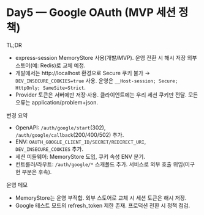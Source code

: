 # Day5 — Google OAuth (MVP 세션 정책)

TL;DR
- express-session MemoryStore 사용(개발/MVP). 운영 전환 시 해시 저장 외부 스토어(예: Redis)로 교체 예정.
- 개발에서는 http://localhost 환경으로 Secure 쿠키 불가 → `DEV_INSECURE_COOKIES=true` 사용. 운영은 `__Host-session; Secure; HttpOnly; SameSite=Strict`.
- Provider 토큰은 서버에만 저장·사용. 클라이언트에는 우리 세션 쿠키만 전달. 모든 오류는 application/problem+json.

변경 요약
- OpenAPI: `/auth/google/start`(302), `/auth/google/callback`(200/400/502) 추가.
- ENV: `OAUTH_GOOGLE_CLIENT_ID/SECRET/REDIRECT_URI`, `DEV_INSECURE_COOKIES` 추가.
- 세션 미들웨어: MemoryStore 도입, 쿠키 속성 ENV 분기.
- 컨트롤러/라우트: `/auth/google/*` 스캐폴드 추가. 서비스로 외부 호출 위임(미구현 부분은 후속).

운영 메모
- MemoryStore는 운영 부적합. 외부 스토어로 교체 시 세션 토큰은 해시 저장.
- Google 테스트 모드의 refresh_token 제한 존재. 프로덕션 전환 시 정책 점검.
